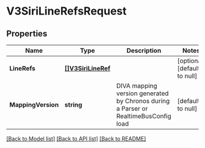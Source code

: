 # V3SiriLineRefsRequest

## Properties
Name | Type | Description | Notes
------------ | ------------- | ------------- | -------------
**LineRefs** | [**[]V3SiriLineRef**](V3.SiriLineRef.md) |  | [optional] [default to null]
**MappingVersion** | **string** | DIVA mapping version generated by Chronos during a Parser or RealtimeBusConfig load | [default to null]

[[Back to Model list]](../README.md#documentation-for-models) [[Back to API list]](../README.md#documentation-for-api-endpoints) [[Back to README]](../README.md)


